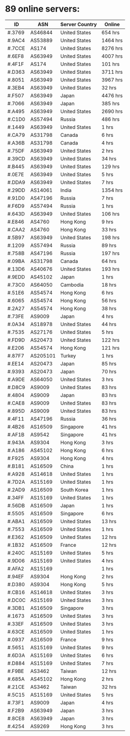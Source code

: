 # 89 online servers:

| ID | ASN | Server Country | Online |
| ------ | ------ | ------ | ------ |
| #.3769 | AS46844 | United States | 654 hrs |
| #.9AC4 | AS53889 | United States | 1464 hrs |
| #.7CCE | AS174 | United States | 8276 hrs |
| #.6EF8 | AS63949 | United States | 4007 hrs |
| #.4F1F | AS174 | United States | 101 hrs |
| #.D363 | AS63949 | United States | 3711 hrs |
| #.8051 | AS63949 | United States | 3967 hrs |
| #.3EB4 | AS63949 | United States | 32 hrs |
| #.F507 | AS63949 | Japan | 4476 hrs |
| #.7066 | AS63949 | Japan | 385 hrs |
| #.A495 | AS63949 | United States | 2690 hrs |
| #.C1D0 | AS57494 | Russia | 486 hrs |
| #.1449 | AS63949 | United States | 1 hrs |
| #.CA79 | AS31798 | Canada | 6 hrs |
| #.A36B | AS31798 | Canada | 4 hrs |
| #.75DF | AS63949 | United States | 2 hrs |
| #.39CD | AS63949 | United States | 34 hrs |
| #.B445 | AS63949 | United States | 129 hrs |
| #.0E7E | AS63949 | United States | 5 hrs |
| #.DDA9 | AS63949 | United States | 7 hrs |
| #.29DD | AS14061 | India | 1354 hrs |
| #.91D0 | AS47196 | Russia | 7 hrs |
| #.F6D9 | AS57494 | Russia | 1 hrs |
| #.643D | AS63949 | United States | 106 hrs |
| #.E846 | AS4760 | Hong Kong | 9 hrs |
| #.CAA2 | AS4760 | Hong Kong | 33 hrs |
| #.5B97 | AS63949 | United States | 198 hrs |
| #.1209 | AS57494 | Russia | 89 hrs |
| #.758B | AS47196 | Russia | 197 hrs |
| #.09BA | AS31798 | Canada | 64 hrs |
| #.13D6 | AS40676 | United States | 193 hrs |
| #.9EDD | AS45102 | Japan | 1 hrs |
| #.73C0 | AS64050 | Cambodia | 18 hrs |
| #.51E6 | AS54574 | Hong Kong | 6 hrs |
| #.6065 | AS54574 | Hong Kong | 56 hrs |
| #.2A27 | AS54574 | Hong Kong | 38 hrs |
| #.73FE | AS9009 | Japan | 4 hrs |
| #.0A34 | AS18978 | United States | 44 hrs |
| #.7535 | AS27176 | United States | 5 hrs |
| #.FD9D | AS20473 | United States | 122 hrs |
| #.E206 | AS54574 | Hong Kong | 121 hrs |
| #.87F7 | AS205101 | Turkey | 1 hrs |
| #.EE14 | AS20473 | Japan | 85 hrs |
| #.9393 | AS20473 | Japan | 70 hrs |
| #.A9DE | AS64050 | United States | 3 hrs |
| #.D8C9 | AS9009 | United States | 83 hrs |
| #.4804 | AS9009 | Japan | 83 hrs |
| #.CAE8 | AS9009 | United States | 83 hrs |
| #.895D | AS9009 | United States | 83 hrs |
| #.4F11 | AS47196 | Russia | 36 hrs |
| #.4B26 | AS16509 | Singapore | 41 hrs |
| #.AF1B | AS9542 | Singapore | 41 hrs |
| #.943A | AS9304 | Hong Kong | 3 hrs |
| #.A186 | AS45102 | Hong Kong | 6 hrs |
| #.F925 | AS9304 | Hong Kong | 4 hrs |
| #.B181 | AS16509 | China | 1 hrs |
| #.A928 | AS14618 | United States | 1 hrs |
| #.7D2A | AS15169 | United States | 1 hrs |
| #.2AD9 | AS16509 | South Korea | 1 hrs |
| #.34FF | AS15169 | United States | 1 hrs |
| #.56DB | AS16509 | Japan | 1 hrs |
| #.5505 | AS16509 | Singapore | 6 hrs |
| #.ABA1 | AS16509 | United States | 13 hrs |
| #.7553 | AS16509 | United States | 1 hrs |
| #.E362 | AS16509 | United States | 12 hrs |
| #.1B32 | AS16509 | France | 12 hrs |
| #.240C | AS15169 | United States | 5 hrs |
| #.9D06 | AS15169 | United States | 4 hrs |
| #.AFA2 | AS15169 |  | 1 hrs |
| #.94EF | AS9304 | Hong Kong | 2 hrs |
| #.D380 | AS9304 | Hong Kong | 5 hrs |
| #.CB16 | AS14618 | United States | 3 hrs |
| #.DC0C | AS15169 | United States | 3 hrs |
| #.3DB1 | AS16509 | Singapore | 3 hrs |
| #.1673 | AS16509 | United States | 3 hrs |
| #.33EF | AS16509 | United States | 3 hrs |
| #.63CE | AS16509 | United States | 1 hrs |
| #.0937 | AS16509 | France | 9 hrs |
| #.5651 | AS15169 | United States | 9 hrs |
| #.6D3A | AS15169 | United States | 6 hrs |
| #.D884 | AS15169 | United States | 7 hrs |
| #.F9BE | AS3462 | Taiwan | 12 hrs |
| #.685A | AS45102 | Hong Kong | 2 hrs |
| #.21CE | AS3462 | Taiwan | 32 hrs |
| #.5C15 | AS15169 | United States | 5 hrs |
| #.73F1 | AS9009 | Japan | 4 hrs |
| #.F2B9 | AS63949 | Japan | 3 hrs |
| #.8CE8 | AS63949 | Japan | 3 hrs |
| #.4254 | AS9269 | Hong Kong | 3 hrs |

